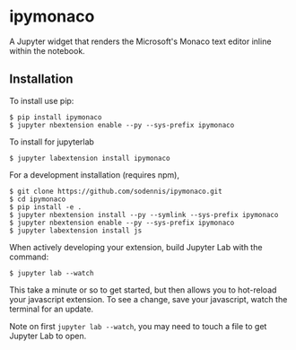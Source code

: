 ipymonaco
===============================

A Jupyter widget that renders the Microsoft's Monaco text editor inline within the notebook.

Installation
------------

To install use pip:

    $ pip install ipymonaco
    $ jupyter nbextension enable --py --sys-prefix ipymonaco

To install for jupyterlab

    $ jupyter labextension install ipymonaco

For a development installation (requires npm),

    $ git clone https://github.com/sodennis/ipymonaco.git
    $ cd ipymonaco
    $ pip install -e .
    $ jupyter nbextension install --py --symlink --sys-prefix ipymonaco
    $ jupyter nbextension enable --py --sys-prefix ipymonaco
    $ jupyter labextension install js

When actively developing your extension, build Jupyter Lab with the command:

    $ jupyter lab --watch

This take a minute or so to get started, but then allows you to hot-reload your javascript extension.
To see a change, save your javascript, watch the terminal for an update.

Note on first `jupyter lab --watch`, you may need to touch a file to get Jupyter Lab to open.

